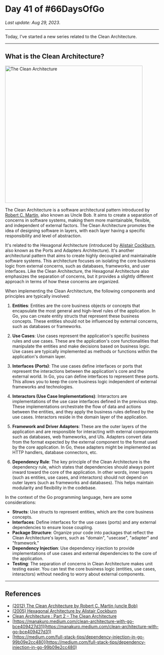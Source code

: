 # Day 41 of #66DaysOfGo

_Last update:  Aug 29, 2023_.

---

Today, I've started a new series related to the Clean Architecture.

---

## What is the Clean Architecture?

<img src="https://blog.cleancoder.com/uncle-bob/images/2012-08-13-the-clean-architecture/CleanArchitecture.jpg" alt="The Clean Architecture" width="450"/>

The Clean Architecture is a software architectural pattern introduced by [Robert C. Martin](https://blog.cleancoder.com/uncle-bob/2012/08/13/the-clean-architecture.html), also known as Uncle Bob. It aims to create a separation of concerns in software systems, making them more maintainable, flexible, and independent of external factors. The Clean Architecture promotes the idea of designing software in layers, with each layer having a specific responsibility and level of abstraction.

It's related to the Hexagonal Architecture (introduced by [Alistair Cockburn](https://alistair.cockburn.us/hexagonal-architecture/), also known as the Ports and Adapters Architecture). It's another architectural pattern that aims to create highly decoupled and maintainable software systems. This architecture focuses on isolating the core business logic from external concerns, such as databases, frameworks, and user interfaces. Like the Clean Architecture, the Hexagonal Architecture also emphasizes the separation of concerns, but it provides a slightly different approach in terms of how these concerns are organized.

When implementing the Clean Architecture, the following components and principles are typically involved:

1. **Entities**: Entities are the core business objects or concepts that encapsulate the most general and high-level rules of the application. In Go, you can create entity structs that represent these business concepts. These entities should not be influenced by external concerns, such as databases or frameworks.

2. **Use Cases**: Use cases represent the application's specific business rules and use cases. These are the application's core functionalities that manipulate the entities and make decisions based on business logic. Use cases are typically implemented as methods or functions within the application's domain layer.

3. **Interfaces (Ports)**: The use cases define interfaces or ports that represent the interactions between the application's core and the external world. In Go, you can define interfaces to represent these ports. This allows you to keep the core business logic independent of external frameworks and technologies.

4. **Interactors (Use Case Implementations)**: Interactors are implementations of the use case interfaces defined in the previous step. These implementations orchestrate the flow of data and actions between the entities, and they apply the business rules defined by the use cases. Interactors reside in the domain layer of the application.

5. **Framework and Driver Adapters**: These are the outer layers of the application and are responsible for interacting with external components such as databases, web frameworks, and UIs. Adapters convert data from the format expected by the external component to the format used by the core application. In Go, these adapters might be implemented as HTTP handlers, database connectors, etc.

6. **Dependency Rule**: The key principle of the Clean Architecture is the dependency rule, which states that dependencies should always point inward toward the core of the application. In other words, inner layers (such as entities, use cases, and interactors) should not depend on outer layers (such as frameworks and databases). This helps maintain modularity and flexibility in the codebase.

In the context of the Go programming language, here are some considerations:

- **Structs**: Use structs to represent entities, which are the core business concepts.
- **Interfaces**: Define interfaces for the use cases (ports) and any external dependencies to ensure loose coupling.
- **Package Structure**: Organize your code into packages that reflect the Clean Architecture's layers, such as "domain", "usecase", "adapter" and "framework."
- **Dependency Injection**: Use dependency injection to provide implementations of use cases and external dependencies to the core of the application.
- **Testing**: The separation of concerns in Clean Architecture makes unit testing easier. You can test the core business logic (entities, use cases, interactors) without needing to worry about external components.

---

## References

- [(2012) The Clean Architecture by Robert C. Martin (uncle Bob)](https://blog.cleancoder.com/uncle-bob/2012/08/13/the-clean-architecture.html)
- [(2005) Hexagonal Architecture by Alistair Cockburn](https://alistair.cockburn.us/hexagonal-architecture/)
- [Clean Architecture : Part 2 – The Clean Architecture
](https://crosp.net/blog/software-architecture/clean-architecture-part-2-the-clean-architecture/)
- [https://manakuro.medium.com/clean-architecture-with-go-bce409427d31](https://manakuro.medium.com/clean-architecture-with-go-bce409427d31)
- [https://medium.com/full-stack-tips/dependency-injection-in-go-99b09e2cc480](https://medium.com/full-stack-tips/dependency-injection-in-go-99b09e2cc480)
